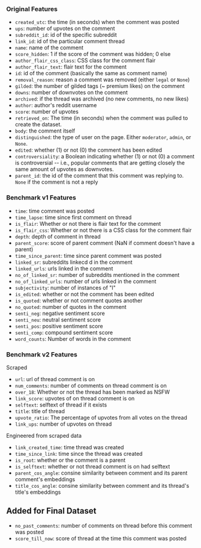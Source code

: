 ### Original Features

- `created_utc`: the time (in seconds) when the comment was posted 
- `ups`: number of upvotes on the comment
- `subreddit_id`: id of the specific subreddit
- `link_id`: id of the particular comment thread
- `name`: name of the comment
- `score_hidden`: 1 if the score of the comment was hidden; 0 else
- `author_flair_css_class`: CSS class for the comment flair
- `author_flair_text`: flair text for the comment
- `id`: id of the comment (basically the same as comment name)
- `removal_reason`: reason a comment was removed (either `legal` or `None`)
- `gilded`: the number of gilded tags (~ premium likes) on the comment 
- `downs`: number of downvotes on the comment
- `archived`: if the thread was archived (no new comments, no new likes) 
- `author`: author's reddit username
- `score`: number of upvotes
- `retrieved_on`: The time (in seconds) when the comment was pulled to create the dataset. 
- `body`: the comment itself
- `distinguished`: the type of user on the page. Either `moderator`, `admin`, or `None`. 
- `edited`: whether (1) or not (0) the comment has been edited
- `controversiality`: a Boolean indicating whether (1) or not (0) a comment is controversial -- i.e., popular comments that are getting closely the same amount of upvotes as downvotes. 
- `parent_id`: the id of the comment that this comment was replying to. `None` if the comment is not a reply


### Benchmark v1 Features

- `time`: time comment was posted
- `time_lapse`: time since first comment on thread
- `is_flair`: Whether or not there is flair text for the comment
- `is_flair_css`: Whether or not there is a CSS class for the comment flair
- `depth`: depth of comment in thread
- `parent_score`: score of parent comment (NaN if comment doesn't have a parent)
- `time_since_parent`: time since parent comment was posted
- `linked_sr`: subreddits linkecd d in the comment
- `linked_urls`: urls linked in the comment
- `no_of_linked_sr`: number of subreddits mentioned in the comment
- `no_of_linked_urls`: number of urls linked in the comment
- `subjectivity`: number of instances of "I"
- `is_edited`: whether or not the comment has been edited
- `is_quoted`: whether or not comment quotes another
- `no_quoted`: number of quotes in the comment
- `senti_neg`: negative sentiment score
- `senti_neu`: neutral sentiment score
- `senti_pos`: positive sentiment score
- `senti_comp`: compound sentiment score
- `word_counts`: Number of words in the comment


### Benchmark v2 Features

Scraped
- `url`: url of thread comment is on
- `num_comments`: number of comments on thread comment is on
- `over_18`: Whether or not the thread has been marked as NSFW
- `link_score`: upvotes of on thread comment is on
- `selftext`: selftext of thread if it exists
- `title`: title of thread
- `upvote_ratio`: The percentage of upvotes from all votes on the thread
- `link_ups`: number of upvotes on thread

Engineered from scraped data
- `link_created_time`: time thread was created
- `time_since_link`: time since the thread was created
- `is_root`: whether or the comment is a parent
- `is_selftext`: whether or not thread comment is on had selftext
- `parent_cos_angle`: consine similarity between comment and its parent comment's embeddings
- `title_cos_angle`: consine similarity between comment and its thread's title's embeddings

## Added for Final Dataset
- `no_past_comments`: number of comments on thread before this comment was posted
- `score_till_now`: score of thread at the time this comment was posted
